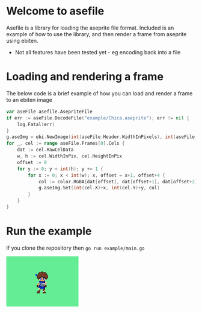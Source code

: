 # Welcome to asefile

Asefile is a library for loading the aseprite file format. Included is an example of how to use the library, and then render a frame from aseprite using ebiten.

- Not all features have been tested yet - eg encoding back into a file

# Loading and rendering a frame
The below code is a brief example of how you can load and render a frame to an ebiten image
```go
var aseFile asefile.AsepriteFile
if err := aseFile.DecodeFile("example/Chica.aseprite"); err != nil {
    log.Fatal(err)
}
g.aseImg = ebi.NewImage(int(aseFile.Header.WidthInPixels), int(aseFile.Header.HeightInPixels))
for _, cel := range aseFile.Frames[0].Cels {
    dat := cel.RawCelData
    w, h := cel.WidthInPix, cel.HeightInPix
    offset := 0
    for y := 0; y < int(h); y += 1 {
        for x := 0; x < int(w); x, offset = x+1, offset+4 {
            col := color.RGBA{dat[offset], dat[offset+1], dat[offset+2], dat[offset+3]}
            g.aseImg.Set(int(cel.X)+x, int(cel.Y)+y, col)
        }
    }
}
```

# Run the example
If you clone the repository then
`go run example/main.go`

![result](chica.png)